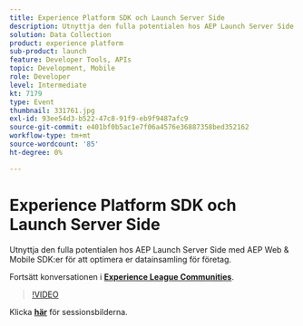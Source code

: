 ```yaml
---
title: Experience Platform SDK och Launch Server Side
description: Utnyttja den fulla potentialen hos AEP Launch Server Side med AEP Web & Mobile SDK:er för att optimera er datainsamling för företag. Den här sessionen skapades som en del av Adobe Developers Live Content Event.
solution: Data Collection
product: experience platform
sub-product: launch
feature: Developer Tools, APIs
topic: Development, Mobile
role: Developer
level: Intermediate
kt: 7179
type: Event
thumbnail: 331761.jpg
exl-id: 93ee54d3-b522-47c8-91f9-eb9f9487afc9
source-git-commit: e401bf0b5ac1e7f06a4576e36887358bed352162
workflow-type: tm+mt
source-wordcount: '85'
ht-degree: 0%

---
```


# Experience Platform SDK och Launch Server Side

Utnyttja den fulla potentialen hos AEP Launch Server Side med AEP Web &amp; Mobile SDK:er för att optimera er datainsamling för företag.

Fortsätt konversationen i **[Experience League Communities](https://adobe.ly/36Yd3v6)**.

>[!VIDEO](https://video.tv.adobe.com/v/331761/?quality=12&learn=on&hidetitle=true)

Klicka **[här](/help/adobe-developers-live/assets/experience-platform-sdk-launch.pdf)** för sessionsbilderna.
